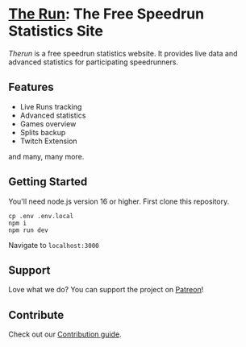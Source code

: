 # [The Run](therun.gg): The Free Speedrun Statistics Site

_Therun_ is a free speedrun statistics website. It provides live data and advanced statistics for participating
speedrunners.

## Features

-   Live Runs tracking
-   Advanced statistics
-   Games overview
-   Splits backup
-   Twitch Extension

and many, many more.

## Getting Started

You'll need node.js version 16 or higher. First clone this repository.

```
cp .env .env.local
npm i
npm run dev
```

Navigate to `localhost:3000`

## Support

Love what we do? You can support the project on [Patreon](patreon.com/therungg)!

## Contribute

Check out our [Contribution guide](https://github.com/therungg/therun-frontend/blob/main/CONTRIBUTING.md).
